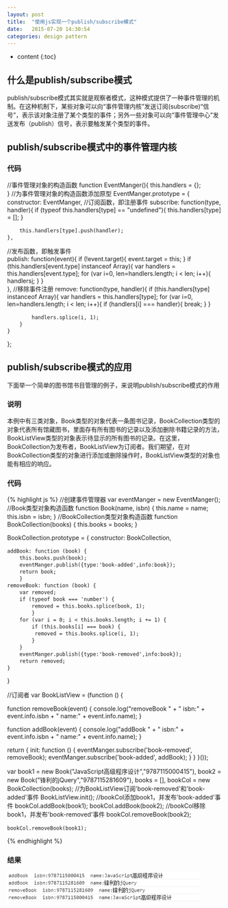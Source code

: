 ```yaml
---
layout: post
title:  "使用js实现一个publish/subscribe模式"
date:   2015-07-20 14:30:54
categories: design pattern
---
```

* content
{:toc}


## 什么是publish/subscribe模式

publish/subscribe模式其实就是观察者模式，这种模式提供了一种事件管理的机制。在这种机制下，某些对象可以向“事件管理内核”发送订阅(subscribe)“信号”，表示该对象注册了某个类型的事件；另外一些对象可以向“事件管理中心”发送发布（publish）信号，表示要触发某个类型的事件。

## publish/subscribe模式中的事件管理内核

### 代码


//事件管理对象的构造函数
function EventManger(){
    this.handlers = {};    
}
//为事件管理对象的构造函数添加原型
EventManger.prototype = {
    constructor: EventManger,
//订阅函数，即注册事件
    subscribe: function(type, handler){
        if (typeof this.handlers[type] == "undefined"){
            this.handlers[type] = [];
        }

        this.handlers[type].push(handler);
    },
//发布函数，即触发事件    
    publish: function(event){
        if (!event.target){
            event.target = this;
        }
        if (this.handlers[event.type] instanceof Array){
            var handlers = this.handlers[event.type];
            for (var i=0, len=handlers.length; i < len; i++){
                handlers[i](event);
            }
        }            
    },
//移除事件注册
    remove: function(type, handler){
        if (this.handlers[type] instanceof Array){
            var handlers = this.handlers[type];
            for (var i=0, len=handlers.length; i < len; i++){
                if (handlers[i] === handler){
                    break;
                }
            }
            
            handlers.splice(i, 1);
        }            
    }
};


## publish/subscribe模式的应用

下面举一个简单的图书馆书目管理的例子，来说明publish/subscribe模式的作用

### 说明

本例中有三类对象，Book类型的对象代表一条图书记录，BookCollection类型的对象代表所有馆藏图书，里面存有所有图书的记录以及添加删除书籍记录的方法，BookListView类型的对象表示待显示的所有图书的记录。在这里，BookCollection为发布者，BookListView为订阅者。我们期望，在对BookCollection类型的对象进行添加或删除操作时，BookListView类型的对象也能有相应的响应。

### 代码

{% highlight js %}
//创建事件管理器
var eventManger = new EventManger();
//Book类型对象构造函数
function Book(name, isbn) {
    this.name = name;
    this.isbn = isbn;
}
//BookCollection类型对象构造函数
function BookCollection(books) {
    this.books = books;
}

BookCollection.prototype = {
	constructor: BookCollection,

	addBook: function (book) {
    	this.books.push(book);
    	eventManger.publish({type:'book-added',info:book});
   		return book;
		}
	removeBook: function (book) {
   		var removed;
   		if (typeof book === 'number') {
       		removed = this.books.splice(book, 1);
   			}
  		for (var i = 0; i < this.books.length; i += 1) {
      		if (this.books[i] === book) {
         	 removed = this.books.splice(i, 1);
      		}
   		}
    	eventManger.publish({type:'book-removed',info:book});
   		return removed;
	}
}


//订阅者
var BookListView = (function () {

   function removeBook(event) {
      console.log("removeBook " + " isbn:" + event.info.isbn + "  name:" + event.info.name);
   }

   function addBook(event) {
     console.log("addBook " + " isbn:" + event.info.isbn + "  name:" + event.info.name);
   }

   return {
      init: function () {
         eventManger.subscribe('book-removed', removeBook);
         eventManger.subscribe('book-added', addBook);
      }
   }
}());


var book1 = new Book("JavaScript高级程序设计","9787115000415"),
	book2 = new Book("锋利的jQuery","9787115281609"),
	books = [],
	bookCol = new BookCollection(books);
//为BookListView订阅'book-removed'和'book-added'事件
	BookListView.init();
//bookCol添加book1，并发布'book-added'事件
	bookCol.addBook(book1);
	bookCol.addBook(book2);
//bookCol移除book1，并发布'book-removed'事件
	bookCol.removeBook(book2);

	bookCol.removeBook(book1);
{% endhighlight %}

### 结果

![结果](/public/img/使用js实现一个publishsubscribe模式-运行结果.PNG)


